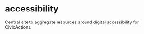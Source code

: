 # accessibility
Central site to aggregate resources around digital accessibility for CivicActions. 
